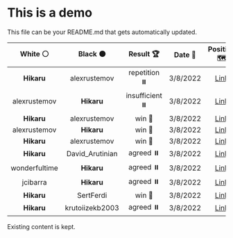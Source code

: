 # This is a demo

This file can be your README.md that gets automatically updated.

<!--START_SECTION:chessStats-->
<!-- Automatically generated with https://github.com/Balastrong/chess-stats-action -->

| White ⚪ | Black ⚫ | Result 🏆 | Date 📅 | Position 🗺️ |
|:---:|:---:|:---:|:---:|:---:|
| **Hikaru** | alexrustemov | repetition ⏸️ | 3/8/2022 | <a href="http://www.ee.unb.ca/cgi-bin/tervo/fen.pl?select=8/8/5p1p/7k/6qp/8/4QP1K/8 w - -">Link</a> |
| alexrustemov | **Hikaru** | insufficient ⏸️ | 3/8/2022 | <a href="http://www.ee.unb.ca/cgi-bin/tervo/fen.pl?select=8/4b3/8/8/8/1k2N3/4K3/8 w - -">Link</a> |
| **Hikaru** | alexrustemov | win 🥇 | 3/8/2022 | <a href="http://www.ee.unb.ca/cgi-bin/tervo/fen.pl?select=rnb2B2/p4p1k/q7/3pPpQP/2p5/P1P5/2P2PP1/R3KB2 b Q -">Link</a> |
| alexrustemov | **Hikaru** | win 🥇 | 3/8/2022 | <a href="http://www.ee.unb.ca/cgi-bin/tervo/fen.pl?select=8/7p/1B4pP/3k2P1/2n1p3/4K3/8/8 w - -">Link</a> |
| **Hikaru** | alexrustemov | win 🥇 | 3/8/2022 | <a href="http://www.ee.unb.ca/cgi-bin/tervo/fen.pl?select=8/7p/1p3R2/2n1k1P1/2KB4/2P2Pr1/8/8 b - -">Link</a> |
| **Hikaru** | David_Arutinian | agreed ⏸️ | 3/8/2022 | <a href="http://www.ee.unb.ca/cgi-bin/tervo/fen.pl?select=1n2r1k1/4npbp/p3p1p1/3pP3/R2N1PP1/5N2/1Pr2B1P/5RK1 b - -">Link</a> |
| wonderfultime | **Hikaru** | agreed ⏸️ | 3/8/2022 | <a href="http://www.ee.unb.ca/cgi-bin/tervo/fen.pl?select=3r2k1/pp3pp1/2nr3p/4q3/3p3Q/4P3/PPBR1PPP/3R2K1 b - -">Link</a> |
| jcibarra | **Hikaru** | agreed ⏸️ | 3/8/2022 | <a href="http://www.ee.unb.ca/cgi-bin/tervo/fen.pl?select=1rb1qrk1/p1p4p/1p1p2n1/3N1p2/2P2P2/1P2P3/PQ2B1PP/2RR2K1 w - -">Link</a> |
| **Hikaru** | SertFerdi | win 🥇 | 3/8/2022 | <a href="http://www.ee.unb.ca/cgi-bin/tervo/fen.pl?select=6R1/8/5r2/1P5k/6pp/2P5/1P2K3/8 b - -">Link</a> |
| **Hikaru** | krutoiizekb2003 | agreed ⏸️ | 3/8/2022 | <a href="http://www.ee.unb.ca/cgi-bin/tervo/fen.pl?select=8/5pk1/7p/5p2/5KP1/2r4p/5P2/R7 b - -">Link</a> |

<!--END_SECTION:chessStats-->

Existing content is kept.
